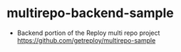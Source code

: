 # multirepo-backend-sample

- Backend portion of the Reploy multi repo project https://github.com/getreploy/multirepo-sample
